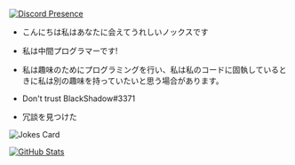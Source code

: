 [![Discord Presence](https://lanyard-profile-readme.vercel.app/api/865542945402126356)](https://discord.com/users/865542945402126356)

- こんにちは私はあなたに会えてうれしいノックスです
- 私は中間プログラマーです!
- 私は趣味のためにプログラミングを行い、私は私のコードに固執しているときに私は別の趣味を持っていたいと思う場合があります。

- Don't trust BlackShadow#3371

- 冗談を見つけた 

![Jokes Card](https://readme-jokes.vercel.app/api)

[![GitHub Stats](https://github-readme-stats.vercel.app/api?username=Nwko&count_private=true&theme=graywhite&show_icons=true)](https://github.com/anuraghazra/github-readme-stats)
